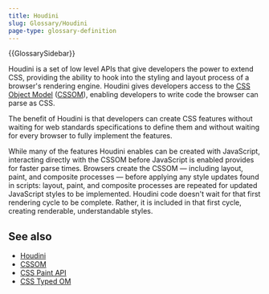 ```yaml
---
title: Houdini
slug: Glossary/Houdini
page-type: glossary-definition
---
```


{{GlossarySidebar}}

Houdini is a set of low level APIs that give developers the power to extend CSS, providing the ability to hook into the styling and layout process of a browser's rendering engine. Houdini gives developers access to the [CSS Object Model](/en-US/docs/Web/API/CSS_Object_Model) ([CSSOM](/en-US/docs/Glossary/CSSOM)), enabling developers to write code the browser can parse as CSS.

The benefit of Houdini is that developers can create CSS features without waiting for web standards specifications to define them and without waiting for every browser to fully implement the features.

While many of the features Houdini enables can be created with JavaScript, interacting directly with the CSSOM before JavaScript is enabled provides for faster parse times. Browsers create the CSSOM — including layout, paint, and composite processes — before applying any style updates found in scripts: layout, paint, and composite processes are repeated for updated JavaScript styles to be implemented. Houdini code doesn't wait for that first rendering cycle to be complete. Rather, it is included in that first cycle, creating renderable, understandable styles.

## See also

- [Houdini](/en-US/docs/Web/API/Houdini)
- [CSSOM](/en-US/docs/Web/API/CSS_Object_Model)
- [CSS Paint API](/en-US/docs/Web/API/CSS_Painting_API)
- [CSS Typed OM](/en-US/docs/Web/API/CSS_Typed_OM_API)

